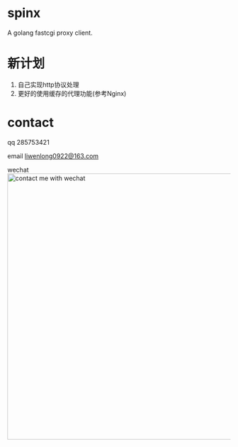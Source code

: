 # spinx
A golang fastcgi  proxy client.

# 新计划

1. 自己实现http协议处理
2. 更好的使用缓存的代理功能(参考Nginx)


# contact

qq 285753421

email liwenlong0922@163.com
    
wechat
<img src="https://github.com/lwl1989/spinx/blob/master/Wechat.jpeg" alt="contact me with wechat" width="600" />






